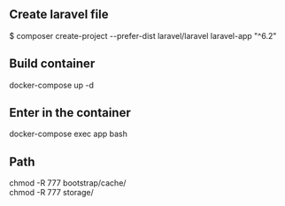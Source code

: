 ## Create laravel file
$ composer create-project --prefer-dist laravel/laravel laravel-app "^6.2"  

## Build container
docker-compose up -d  

## Enter in the container
docker-compose exec app bash  

## Path
chmod -R 777 bootstrap/cache/  
chmod -R 777 storage/  
